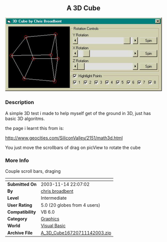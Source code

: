 ﻿<div align="center">

## A 3D Cube

<img src="PIC20031114226204710.jpg">
</div>

### Description

A simple 3D test i made to help myself get of the ground in 3D, just has basic 3D algoritms.

the page i learnt this from is:

http://www.geocities.com/SiliconValley/2151/math3d.html

You just move the scrollbars of drag on picView to rotate the cube
 
### More Info
 
Couple scroll bars, draging


<span>             |<span>
---                |---
**Submitted On**   |2003-11-14 22:07:02
**By**             |[chris broadbent](https://github.com/Planet-Source-Code/PSCIndex/blob/master/ByAuthor/chris-broadbent.md)
**Level**          |Intermediate
**User Rating**    |5.0 (20 globes from 4 users)
**Compatibility**  |VB 6\.0
**Category**       |[Graphics](https://github.com/Planet-Source-Code/PSCIndex/blob/master/ByCategory/graphics__1-46.md)
**World**          |[Visual Basic](https://github.com/Planet-Source-Code/PSCIndex/blob/master/ByWorld/visual-basic.md)
**Archive File**   |[A\_3D\_Cube16720711142003\.zip](https://github.com/Planet-Source-Code/chris-broadbent-a-3d-cube__1-49911/archive/master.zip)








